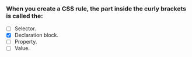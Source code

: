 ### When you create a CSS rule, the part inside the curly brackets is called the:

- [ ] Selector.
- [x] Declaration block.
- [ ] Property.
- [ ] Value.
